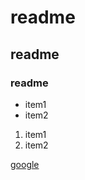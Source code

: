 # readme
## readme
### readme

* item1
* item2

1. item1
2. item2

[google](http://www.googel.com)

